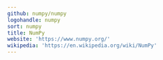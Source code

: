 ```yaml
---
github: numpy/numpy
logohandle: numpy
sort: numpy
title: NumPy
website: 'https://www.numpy.org/'
wikipedia: 'https://en.wikipedia.org/wiki/NumPy'
---
```


